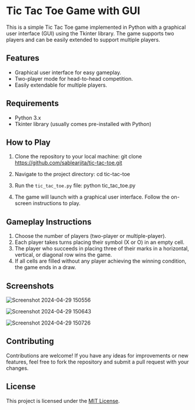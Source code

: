 # Tic Tac Toe Game with GUI

This is a simple Tic Tac Toe game implemented in Python with a graphical user interface (GUI) using the Tkinter library. The game supports two players and can be easily extended to support multiple players.

## Features

- Graphical user interface for easy gameplay.
- Two-player mode for head-to-head competition.
- Easily extendable for multiple players.

## Requirements

- Python 3.x
- Tkinter library (usually comes pre-installed with Python)

## How to Play

1. Clone the repository to your local machine:
git clone https://github.com/sablearjita/tic-tac-toe.git


2. Navigate to the project directory:
cd tic-tac-toe


3. Run the `tic_tac_toe.py` file:
python tic_tac_toe.py


4. The game will launch with a graphical user interface. Follow the on-screen instructions to play.

## Gameplay Instructions

1. Choose the number of players (two-player or multiple-player).
2. Each player takes turns placing their symbol (X or O) in an empty cell.
3. The player who succeeds in placing three of their marks in a horizontal, vertical, or diagonal row wins the game.
4. If all cells are filled without any player achieving the winning condition, the game ends in a draw.

## Screenshots
![Screenshot 2024-04-29 150556](https://github.com/Sablearjita/GUI-Tic-Tac-Toe-Game/assets/145924329/b320f865-5a17-407f-bd60-15fc834cf5bd)

![Screenshot 2024-04-29 150643](https://github.com/Sablearjita/GUI-Tic-Tac-Toe-Game/assets/145924329/8bc1d501-75c9-4303-8d0b-d410140dad83)

![Screenshot 2024-04-29 150726](https://github.com/Sablearjita/GUI-Tic-Tac-Toe-Game/assets/145924329/334f2e21-2046-4a10-b477-ad2468904552)


## Contributing

Contributions are welcome! If you have any ideas for improvements or new features, feel free to fork the repository and submit a pull request with your changes.

## License

This project is licensed under the [MIT License](LICENSE).



